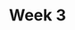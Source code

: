 ---
title: Week 3
weekNumber: 3
days:
- date: 2023-01-31
  events:
    ? '**Lecture 5**{: .label .label-lecture } Data Cleaning and EDA'
    ? '**Discussion 2**{: .label .label-disc } Pandas' 
    : ''
    ? '**Lecture Participation 3**{: .label .label-survey }'
    : ''
- date: 2023-02-02
  events:
    ? '**Lecture 6**{: .label .label-lecture } Regex'
    : ''
- date: 2023-02-03
  events:
      ? '**Lab 3**{: .label .label-lab } Data Cleaning, EDA, Regex'
      ? '**Homework 3**{: .label .label-hw } Tweets'
---
